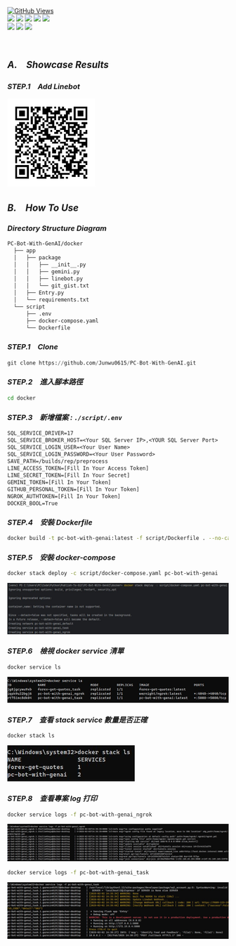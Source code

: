 <a href='https://github.com/Junwu0615/PC-Bot-With-GenAI'><img alt='GitHub Views' src='https://views.whatilearened.today/views/github/Junwu0615/PC-Bot-With-GenAI.svg'> <br> 
[![](https://img.shields.io/badge/Project-GenAI-blue.svg?style=plastic)](https://github.com/Junwu0615/PC-Bot-With-GenAI) 
[![](https://img.shields.io/badge/Project-Docker-blue.svg?style=plastic)](https://github.com/Junwu0615/PC-Bot-With-GenAI) 
[![](https://img.shields.io/badge/Platform-Linebot-blue.svg?style=plastic)](https://developers.line.biz/zh-hant/) 
[![](https://img.shields.io/badge/Platform-Ngrok-blue.svg?style=plastic)](https://ngrok.com/)
[![](https://img.shields.io/badge/Language-Python_3.12.0-blue.svg?style=plastic)](https://www.python.org/) <br>
[![](https://img.shields.io/badge/Package-Google_Generativeai_0.8.3-green.svg?style=plastic)](https://pypi.org/project/requests/) 
[![](https://img.shields.io/badge/Package-Flask_3.0.0-green.svg?style=plastic)](https://pypi.org/project/Flask/) 
[![](https://img.shields.io/badge/Package-LineBot_SDK_3.5.1-green.svg?style=plastic)](https://pypi.org/project/line-bot-sdk/) 

<br>


## *A.　Showcase Results*
### *STEP.1　Add Linebot*
<img width='200' height='200' src="https://github.com/Junwu0615/PC-Bot-With-GenAI/blob/main/sample/linebot_qrcode.png"/>

<br>

## *B.　How To Use*

### *Directory Structure Diagram*
```commandline
PC-Bot-With-GenAI/docker
  ├── app
  │   ├── package
  │   │   ├── __init__.py
  │   │   ├── gemini.py
  │   │   ├── linebot.py
  │   │   └── git_gist.txt
  │   ├── Entry.py
  │   └── requirements.txt
  └── script
      ├── .env
      ├── docker-compose.yaml
      └── Dockerfile
```

### *STEP.1　Clone*
```python
git clone https://github.com/Junwu0615/PC-Bot-With-GenAI.git
```

### *STEP.2　進入腳本路徑*
```bash
cd docker
```

### *STEP.3　新增檔案 : `./script/.env`*
```commandline
SQL_SERVICE_DRIVER=17
SQL_SERVICE_BROKER_HOST=<Your SQL Server IP>,<YOUR SQL Server Port>
SQL_SERVICE_LOGIN_USER=<Your User Name>
SQL_SERVICE_LOGIN_PASSWORD=<Your User Password>
SAVE_PATH=/builds/rep/preprocess
LINE_ACCESS_TOKEN=[Fill In Your Access Token]
LINE_SECRET_TOKEN=[Fill In Your Secret]
GEMINI_TOKEN=[Fill In Your Token]
GITHUB_PERSONAL_TOKEN=[Fill In Your Token]
NGROK_AUTHTOKEN=[Fill In Your Token]
DOCKER_BOOL=True
```

### *STEP.4　安裝 Dockerfile*
```bash
docker build -t pc-bot-with-genai:latest -f script/Dockerfile . --no-cache
```

### *STEP.5　安裝 docker-compose*
```bash
docker stack deploy -c script/docker-compose.yaml pc-bot-with-genai
```
![jpg](/sample/docker_00.jpg)

### *STEP.6　檢視 docker service 清單*
```bash
docker service ls
```
![jpg](/sample/docker_01.jpg)

### *STEP.7　查看 stack service 數量是否正確*
```bash
docker stack ls
```
![jpg](/sample/docker_02.jpg)

### *STEP.8　查看專案 log 打印*
```bash
docker service logs -f pc-bot-with-genai_ngrok
```
![jpg](/sample/docker_03.jpg)
```bash
docker service logs -f pc-bot-with-genai_task
```
![jpg](/sample/docker_04.jpg)